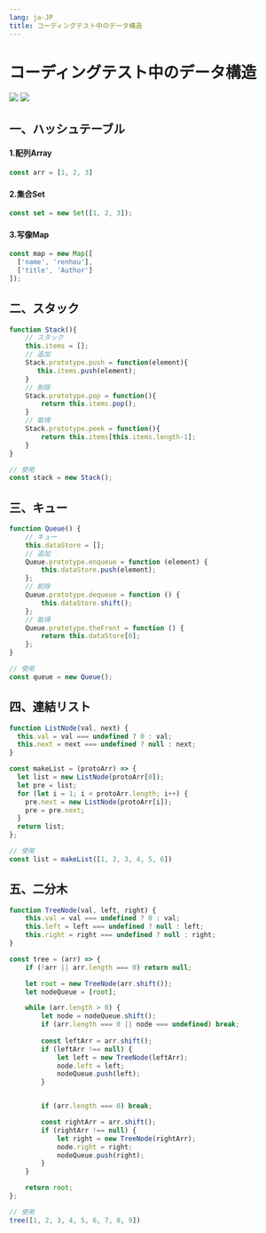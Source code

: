 ```yaml
---
lang: ja-JP
title: コーディングテスト中のデータ構造
---
```


# コーディングテスト中のデータ構造

![](https://img.shields.io/badge/-Typescript-9ca3af.svg?logo=typescript&style=popout-square)  ![](https://img.shields.io/badge/-Javascript-9ca3af.svg?logo=javascript&style=popout-square)



## 一、ハッシュテーブル

#### 1.配列Array

```js
const arr = [1, 2, 3]
```

#### 2.集合Set

```js
const set = new Set([1, 2, 3]);
```

#### 3.写像Map

```js
const map = new Map([
  ['name', 'renhou'],
  ['title', 'Author']
]);
```



## 二、スタック

```js
function Stack(){
    // スタック
    this.items = [];
    // 追加
    Stack.prototype.push = function(element){
       this.items.push(element);
    }
    // 削除
    Stack.prototype.pop = function(){
        return this.items.pop();
    }
    // 取得
    Stack.prototype.peek = function(){
        return this.items[this.items.length-1];
    }
}

// 使用
const stack = new Stack();
```



## 三、キュー

```js
function Queue() {
	// キュー
	this.dataStore = [];
	// 追加
	Queue.prototype.enqueue = function (element) {
		this.dataStore.push(element);
	};
	// 削除
	Queue.prototype.dequeue = function () {
		this.dataStore.shift();
	};
	// 取得
	Queue.prototype.theFront = function () {
		return this.dataStore[0];
	};
}

// 使用
const queue = new Queue();
```



## 四、連結リスト

```js
function ListNode(val, next) {
  this.val = val === undefined ? 0 : val;
  this.next = next === undefined ? null : next;
}

const makeList = (protoArr) => {
  let list = new ListNode(protoArr[0]);
  let pre = list;
  for (let i = 1; i < protoArr.length; i++) {
    pre.next = new ListNode(protoArr[i]);
    pre = pre.next;
  }
  return list;
};

// 使用
const list = makeList([1, 2, 3, 4, 5, 6])
```



## 五、二分木

```js
function TreeNode(val, left, right) {
	this.val = val === undefined ? 0 : val;
	this.left = left === undefined ? null : left;
	this.right = right === undefined ? null : right;
}

const tree = (arr) => {
	if (!arr || arr.length === 0) return null;

	let root = new TreeNode(arr.shift());
	let nodeQueue = [root];

	while (arr.length > 0) {
		let node = nodeQueue.shift();
		if (arr.length === 0 || node === undefined) break;
    
		const leftArr = arr.shift();
		if (leftArr !== null) {
			let left = new TreeNode(leftArr);
			node.left = left;
			nodeQueue.push(left);
		}


		if (arr.length === 0) break;

		const rightArr = arr.shift();
		if (rightArr !== null) {
			let right = new TreeNode(rightArr);
			node.right = right;
			nodeQueue.push(right);
		}
	}

	return root;
};

// 使用
tree([1, 2, 3, 4, 5, 6, 7, 8, 9])
```

